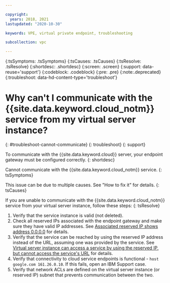 ```yaml
---

copyright:
  years: 2018, 2021
lastupdated: "2020-10-30"

keywords: VPE, virtual private endpoint, troubleshooting

subcollection: vpc

---
```


{:tsSymptoms: .tsSymptoms}
{:tsCauses: .tsCauses}
{:tsResolve: .tsResolve}
{:shortdesc: .shortdesc}
{:screen: .screen}
{:support: data-reuse='support'}
{:codeblock: .codeblock}
{:pre: .pre}
{:note:.deprecated}
{:troubleshoot: data-hd-content-type='troubleshoot'}

# Why can't I communicate with the {{site.data.keyword.cloud_notm}} service from my virtual server instance?
{: #troubleshoot-cannot-communicate}
{: troubleshoot}
{: support}

To communicate with the {{site.data.keyword.cloud}} server, your endpoint gateway must be configured correctly.
{: shortdesc}

Cannot communicate with the {{site.data.keyword.cloud_notm}} service.
{: tsSymptoms}

This issue can be due to multiple causes. See "How to fix it" for details.
{: tsCauses}

If you are unable to communicate with the {{site.data.keyword.cloud_notm}} service from your virtual server instance, follow these steps:
{: tsResolve}

1. Verify that the service instance is valid (not deleted).
1. Check all reserved IPs associated with the endpoint gateway and make sure they have valid IP addresses. See [Associated reserved IP shows address 0.0.0.0]() for details.
1. Verify that the service can be reached by using the reserved IP address instead of the URL, assuming one was provided by the service. See [Virtual server instance can access a service by using
    the reserved IP, but cannot access the service's URL]() for details.
1. Verify that connectivity to cloud service endpoints is functional - `host google.com 161.26.0.10`. If this fails, open an IBM Support case.
1. Verify that network ACLs are defined on the virtual server instance (or reserved IP) subnet that prevents communication between the two.
